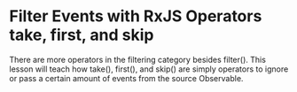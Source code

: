 # Filter Events with RxJS Operators take, first, and skip

There are more operators in the filtering category besides filter\(\). This lesson will teach how take\(\), first\(\), and skip\(\) are simply operators to ignore or pass a certain amount of events from the source Observable.



